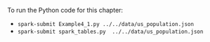 To run the Python code for this chapter:

 * `spark-submit Example4_1.py ../../data/us_population.json`
 * `spark-submit spark_tables.py  ../../data/us_population.json`
